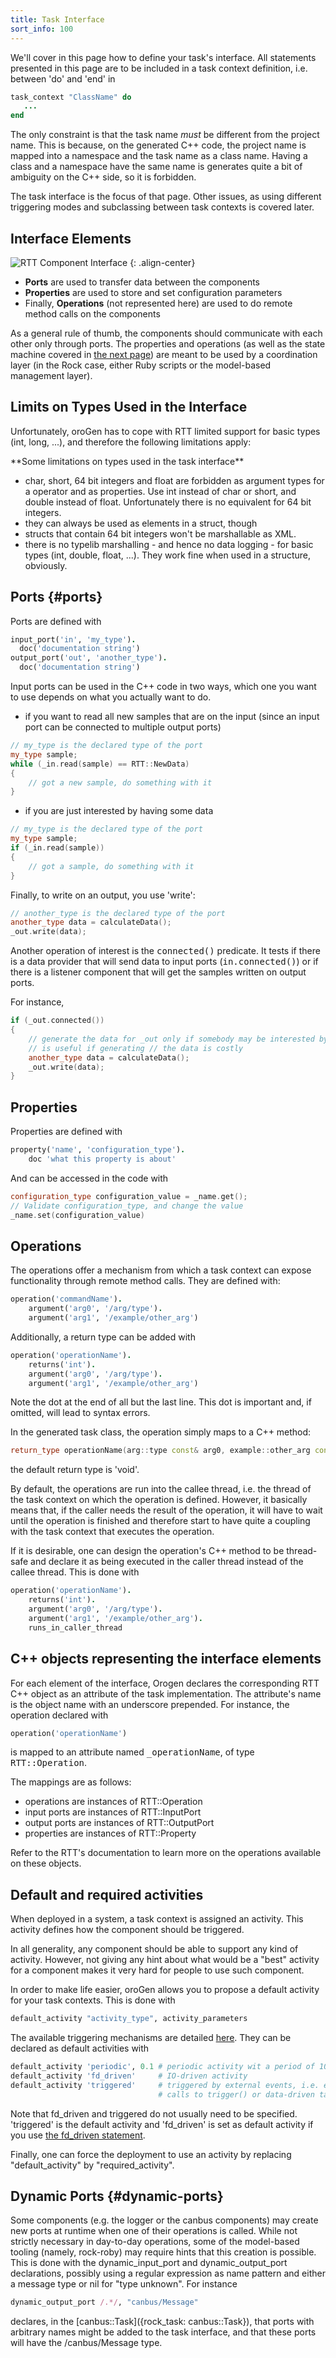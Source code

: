 ```yaml
---
title: Task Interface
sort_info: 100
---
```

We'll cover in this page how to define your task's interface. All statements
presented in this page are to be included in a task context definition, i.e.
between 'do' and 'end' in

~~~ ruby
task_context "ClassName" do
   ...
end
~~~

The only constraint is that the task name *must* be different from the project
name. This is because, on the generated C++ code, the project name is mapped
into a namespace and the task name as a class name. Having a class and a
namespace have the same name is generates quite a bit of ambiguity on the C++
side, so it is forbidden.

The task interface is the focus of that page. Other issues, as using different
triggering modes and subclassing between task contexts is covered later.

Interface Elements
------------------

![RTT Component Interface](orocos_component.png)
{: .align-center}

 * **Ports** are used to transfer data between the components
 * **Properties** are used to store and set configuration parameters
 * Finally, **Operations** (not represented here) are used to do remote method
   calls on the components

As a general rule of thumb, the components should communicate with each other
only through ports. The properties and operations (as well as the state machine
covered in [the next page](task_states.html)) are meant to be used by
a coordination layer (in the Rock case, either Ruby scripts or the model-based
management layer).

Limits on Types Used in the Interface
-------------------------------------

Unfortunately, oroGen has to cope with RTT limited support for basic types (int,
long, ...), and therefore the following limitations apply:

<div markdown="1" class="content-txtbox-warning">
**Some limitations on types used in the task interface**

 * char, short, 64 bit integers and float are forbidden as argument types for a
   operator and as properties. Use int instead of char or short, and
   double instead of float. Unfortunately there is no equivalent for 64 bit
   integers.
 * they can always be used as elements in a struct, though
 * structs that contain 64 bit integers won't be marshallable as XML.
 * there is no typelib marshalling - and hence no data logging - for basic types
   (int, double, float, ...). They work fine when used in a structure,
   obviously.
</div>

Ports {#ports}
-----
Ports are defined with

~~~ ruby
input_port('in', 'my_type').
  doc('documentation string')
output_port('out', 'another_type').
  doc('documentation string')
~~~

Input ports can be used in the C++ code in two ways, which one you want to use
depends on what you actually want to do.

* if you want to read all new samples that are on the input (since an input port
  can be connected to multiple output ports)

~~~ cpp
// my_type is the declared type of the port
my_type sample;
while (_in.read(sample) == RTT::NewData)
{
    // got a new sample, do something with it
}
~~~


* if you are just interested by having some data

~~~ cpp
// my_type is the declared type of the port
my_type sample;
if (_in.read(sample))
{
    // got a sample, do something with it
}
~~~

Finally, to write on an output, you use 'write':

~~~ cpp
// another_type is the declared type of the port
another_type data = calculateData();
_out.write(data);
~~~

Another operation of interest is the <tt>connected()</tt> predicate. It tests if
there is a data provider that will send data to input ports
(<tt>in.connected()</tt>) or if there is a listener component that will get the
samples written on output ports.

For instance,

~~~ cpp
if (_out.connected())
{
    // generate the data for _out only if somebody may be interested by it. This
    // is useful if generating // the data is costly
    another_type data = calculateData();
    _out.write(data);
}
~~~

Properties
----------
Properties are defined with

~~~ ruby
property('name', 'configuration_type').
    doc 'what this property is about'
~~~

And can be accessed in the code with

~~~ cpp
configuration_type configuration_value = _name.get();
// Validate configuration_type, and change the value
_name.set(configuration_value)
~~~

Operations
-------
The operations offer a mechanism from which a task context can expose
functionality through remote method calls. They are defined with:

~~~ ruby
operation('commandName').
    argument('arg0', '/arg/type').
    argument('arg1', '/example/other_arg')
~~~

Additionally, a return type can be added with

~~~ ruby
operation('operationName').
    returns('int').
    argument('arg0', '/arg/type').
    argument('arg1', '/example/other_arg')
~~~

Note the dot at the end of all but the last line. This dot is important and,
if omitted, will lead to syntax errors.

In the generated task class, the operation simply maps to a C++ method:

~~~ cpp
return_type operationName(arg::type const& arg0, example::other_arg const& arg1);
~~~

the default return type is 'void'.

By default, the operations are run into the callee thread, i.e. the thread of
the task context on which the operation is defined. However, it basically means
that, if the caller needs the result of the operation, it will have to wait
until the operation is finished and therefore start to have quite a coupling
with the task context that executes the operation.

If it is desirable, one can design the operation's C++ method to be thread-safe
and declare it as being executed in the caller thread instead of the callee
thread. This is done with

~~~ ruby
operation('operationName').
    returns('int').
    argument('arg0', '/arg/type').
    argument('arg1', '/example/other_arg').
    runs_in_caller_thread
~~~

C++ objects representing the interface elements
-----------------------------------------------
For each element of the interface, Orogen declares the corresponding RTT C++
object as an attribute of the task implementation. The attribute's name is the
object name with an underscore prepended. For instance, the operation declared
with

~~~ ruby
operation('operationName')
~~~

is mapped to an attribute named <tt>\_operationName</tt>, of type <tt>RTT::Operation</tt>.

The mappings are as follows:

 * operations are instances of RTT::Operation
 * input ports are instances of RTT::InputPort
 * output ports are instances of RTT::OutputPort
 * properties are instances of RTT::Property

Refer to the RTT's documentation to learn more on the operations available on
these objects.

Default and required activities
-------------------------------

When deployed in a system, a task context is assigned an activity. This activity
defines how the component should be triggered.

In all generality, any component should be able to support any kind of activity.
However, not giving any hint about what would be a "best" activity for a
component makes it very hard for people to use such component.

In order to make life easier, oroGen allows you to propose a default activity
for your task contexts. This is done with

~~~ ruby
default_activity "activity_type", activity_parameters
~~~

The available triggering mechanisms are detailed [here](triggering/index.html).
They can be declared as default activities with

~~~ ruby
default_activity 'periodic', 0.1 # periodic activity wit a period of 100ms
default_activity 'fd_driven'     # IO-driven activity
default_activity 'triggered'     # triggered by external events, i.e. explicit
                                 # calls to trigger() or data-driven task
~~~

Note that fd_driven and triggered do not usually need to be specified.
'triggered' is the default activity and 'fd_driven' is set as default activity
if you use [the fd_driven statement](triggering/fd.html).

Finally, one can force the deployment to use an activity by replacing
"default_activity" by "required_activity".

Dynamic Ports {#dynamic-ports}
-------------
Some components (e.g. the logger or the canbus components) may create new ports
at runtime when one of their operations is called. While not strictly necessary
in day-to-day operations, some of the model-based tooling (namely, rock-roby)
may require hints that this creation is possible. This is done with the
dynamic_input_port and dynamic_output_port declarations, possibly using a
regular expression as name pattern and either a message type or nil for "type
unknown". For instance

~~~ ruby
dynamic_output_port /.*/, "canbus/Message"
~~~

declares, in the [canbus::Task]({rock_task: canbus::Task}), that ports with
arbitrary names might be added to the task interface, and that these ports will
have the /canbus/Message type.



